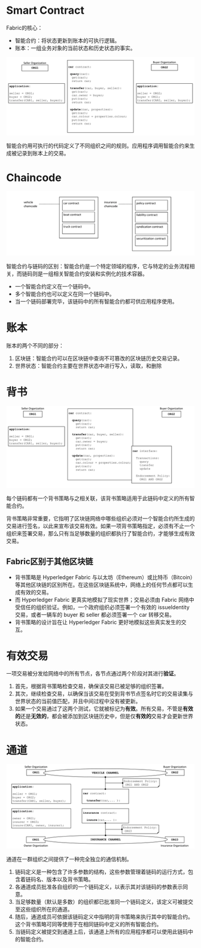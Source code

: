 # Smart Contract

Fabric的核心：

- 智能合约：将状态更新到账本的可执行逻辑。
- 账本：一组业务对象的当前状态和历史状态的事实。

![](./images/smartcontract.png)

智能合约用可执行的代码定义了不同组织之间的规则。应用程序调用智能合约来生成被记录到账本上的交易。

# Chaincode

![](./images/chaincode.png)

智能合约与链码的区别：智能合约是一个特定领域的程序，它与特定的业务流程相关，而链码则是一组相关智能合约安装和实例化的技术容器。

- 一个智能合约定义在一个链码中。
- 多个智能合约也可以定义在同一个链码中。
- 当一个链码部署完毕，该链码中的所有智能合约都可供应用程序使用。

# 账本

账本的两个不同的部分：

1. 区块链：智能合约可以在区块链中查询不可篡改的区块链历史交易记录。
2. 世界状态：智能合约主要在世界状态中进行写入，读取，和删除

# 背书



![](./images/endorsement.png)

每个链码都有一个背书策略与之相关联，该背书策略适用于此链码中定义的所有智能合约。

背书策略非常重要，它指明了区块链网络中哪些组织必须对一个智能合约所生成的交易进行签名，以此来宣布该交易有效。如果一项背书策略指定，必须有不止一个组织来签署交易，那么只有当足够数量的组织都执行了智能合约，才能够生成有效交易。

## Fabric区别于其他区块链

- 背书策略是 Hyperledger Fabric 与以太坊（Ethereum）或比特币（Bitcoin）等其他区块链的区别所在。在这些区块链系统中，网络上的任何节点都可以生成有效的交易。
- 而 Hyperledger Fabric 更真实地模拟了现实世界；交易必须由 Fabric 网络中受信任的组织验证。例如，一个政府组织必须签署一个有效的 issueIdentity 交易，或者一辆车的 buyer 和 seller 都必须签署一个 car 转移交易。
- 背书策略的设计旨在让 Hyperledger Fabric 更好地模拟这些真实发生的交互。

# 有效交易

一项交易被分发给网络中的所有节点，各节点通过两个阶段对其进行**验证**。

1. 首先，根据背书策略检查交易，确保该交易已被足够的组织签署。
2. 其次，继续检查交易，以确保当该交易在受到背书节点签名时它的交易读集与世界状态的当前值匹配，并且中间过程中没有被更新。
3. 如果一个交易通过了这两个测试，它就被标记为**有效**。所有交易，不管是**有效的**还是**无效的**，都会被添加到区块链历史中，但是仅**有效的**交易才会更新世界状态。

# 通道

![](./images/smartcontract-channel.png)

通道在一群组织之间提供了一种完全独立的通信机制。

1. 链码定义是一种包含了许多参数的结构，这些参数管理着链码的运行方式，包含着链码名、版本以及背书策略。
2. 各通道成员批准各自组织的一个链码定义，以表示其对该链码的参数表示同意。
3. 当足够数量（默认是多数）的组织都已批准同一个链码定义，该定义可被提交至这些组织所在的通道。
4. 随后，通道成员可依据该链码定义中指明的背书策略来执行其中的智能合约。这个背书策略可同等使用于在相同链码中定义的所有智能合约。
5. 当链码定义被提交到通道上后，该通道上所有的应用程序都可以使用此链码中的智能合约。



